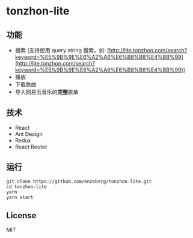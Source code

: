 # tonzhon-lite

## 功能
- 搜索
 (支持使用 query string 搜索，如: [http://lite.tonzhon.com/search?keyword=%E5%9B%9E%E6%A2%A6%E6%B8%B8%E4%BB%99](http://lite.tonzhon.com/search?keyword=%E5%9B%9E%E6%A2%A6%E6%B8%B8%E4%BB%99))
- 播放
- 下载歌曲
- 导入网易云音乐的**完整**歌单

## 技术
- React
- Ant Design
- Redux
- React Router

## 运行
    git clone https://github.com/enzeberg/tonzhon-lite.git
    cd tonzhon-lite
    yarn
    yarn start

## License
MIT